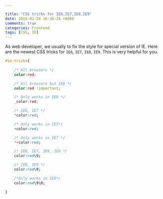 ```yaml
---

title: "CSS tricks for IE6,IE7,IE8,IE9"
date: 2015-01-28 16:35:34 +0800
comments: true
categories: Frontend
tags: [CSS, IE] 
---
```


As web developer, we usually to fix the style for special version of IE. Here are the newest CSS tricks for `IE6`, `IE7`, `IE8`, `IE9`. This is very helpful for you.   

``` css
#ie-tricks{
 
	/* All browsers */
	color:red;

	/* All browsers but IE6 */
	color:red !important;

	/* Only works in IE6 */
	_color:red;

	/* IE6, IE7 */ 
	*color:red; 

	/* Only works in IE7*/
	+color:red;

	/* Only works in IE7 */
	*+color:red;

	/* IE6, IE7, IE8, IE9 */ 
	color:red\9;

	/* IE8, IE9 */ 
	color:red\0; 

	/*Only works in IE9*/
	color:red\9\0;

}
```
